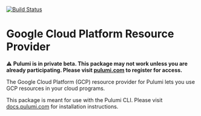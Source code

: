 [![Build Status](https://travis-ci.com/pulumi/pulumi-gcp.svg?token=eHg7Zp5zdDDJfTjY8ejq&branch=master)](https://travis-ci.com/pulumi/pulumi-gcp)

# Google Cloud Platform Resource Provider

:warning: **Pulumi is in private beta.  This package may not work unless you are already participating.
Please visit [pulumi.com](https://pulumi.com/) to register for access.**

The Google Cloud Platform (GCP) resource provider for Pulumi lets you use GCP resources in your cloud programs.

This package is meant for use with the Pulumi CLI.  Please visit [docs.pulumi.com](https://docs.pulumi.com) for
installation instructions.
